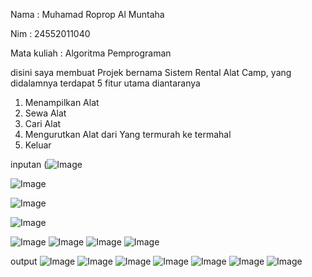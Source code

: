 Nama : Muhamad Roprop Al Muntaha

Nim  : 24552011040

Mata kuliah : Algoritma Pemprograman

disini saya membuat Projek bernama Sistem Rental Alat Camp, yang didalamnya terdapat 5 fitur utama diantaranya
1. Menampilkan Alat
2. Sewa Alat
3. Cari Alat
4. Mengurutkan Alat dari Yang termurah ke termahal
5. Keluar



inputan
(![Image](https://github.com/user-attachments/assets/f38a2802-f95f-4419-9459-071f2e015995)

![Image](https://github.com/user-attachments/assets/c7b5dee1-ddcd-498a-a772-cf87d6df0bc2)

![Image](https://github.com/user-attachments/assets/104c9864-759c-45af-8145-1732b21f4a6c)

![Image](https://github.com/user-attachments/assets/45eb22ca-73de-42a8-845d-e0c0246bf222)

![Image](https://github.com/user-attachments/assets/267f0023-e33b-4de9-9b99-284afc4a2285)
![Image](https://github.com/user-attachments/assets/d7212255-3eb0-4cae-ae1b-291ed2fe36f3)
![Image](https://github.com/user-attachments/assets/28d93f8c-3a6f-40e4-a2f0-57b63cbc1ad2)
![Image](https://github.com/user-attachments/assets/a35c2d5f-d0b4-451f-ab2a-354be964ea0a)

output
![Image](https://github.com/user-attachments/assets/3b9748bf-0227-4476-a502-7c6ca608143b)
![Image](https://github.com/user-attachments/assets/e2161372-a657-4219-91e6-3fcdd81605ae)
![Image](https://github.com/user-attachments/assets/9c6acba4-5d2e-4e7f-a392-367837be3c38)
![Image](https://github.com/user-attachments/assets/13d54fa0-da87-43cc-9478-040b3d8c2845)
![Image](https://github.com/user-attachments/assets/4bc0d9aa-eab1-4e96-8d4d-6074ce94a132)
![Image](https://github.com/user-attachments/assets/95c59b40-b3c0-4a26-9414-0a2a7412141e)
![Image](https://github.com/user-attachments/assets/14956a90-d1da-45ea-90b1-3a63528edc08)
